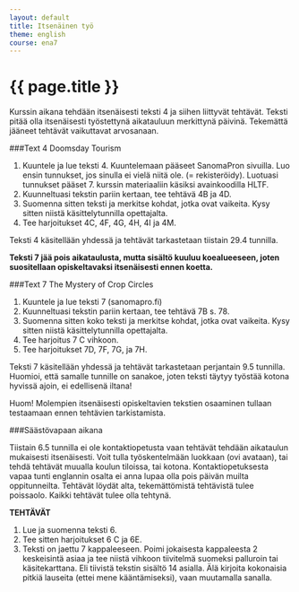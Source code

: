 ```yaml
---
layout: default
title: Itsenäinen työ
theme: english
course: ena7
---
```


<div class="container">
<div class="header-row">
<div class="main-header">
<h1>{{ page.title }}</h1>
</div>
</div>
<div class="content-row">
<div class="main-content">

Kurssin aikana tehdään itsenäisesti teksti 4 ja siihen liittyvät tehtävät. Teksti pitää olla itsenäisesti
työstettynä aikatauluun merkittynä päivinä. Tekemättä jääneet tehtävät vaikuttavat arvosanaan.

###Text 4 Doomsday Tourism

1. Kuuntele ja lue teksti 4. Kuuntelemaan pääseet SanomaPron sivuilla. Luo ensin tunnukset, jos sinulla ei vielä niitä
ole. (= rekisteröidy). Luotuasi tunnukset pääset 7. kurssin materiaaliin käsiksi avainkoodilla HLTF.
2. Kuunneltuasi tekstin pariin kertaan, tee tehtävä 4B ja 4D.
3. Suomenna sitten teksti ja merkitse kohdat, jotka ovat vaikeita. Kysy sitten niistä käsittelytunnilla opettajalta.
4. Tee harjoitukset 4C, 4F, 4G, 4H, 4I ja 4M.

Teksti 4 käsitellään yhdessä ja tehtävät tarkastetaan tiistain 29.4 tunnilla.

**Teksti 7 jää pois aikataulusta, mutta sisältö kuuluu koealueeseen, joten suositellaan opiskeltavaksi itsenäisesti
ennen koetta.**

###Text 7 The Mystery of Crop Circles

1. Kuuntele ja lue teksti 7 (sanomapro.fi)
2. Kuunneltuasi tekstin pariin kertaan, tee tehtävä 7B s. 78.
3. Suomenna sitten koko teksti ja merkitse kohdat, jotka ovat vaikeita. Kysy sitten niistä käsittelytunnilla
opettajalta.
4. Tee harjoitus 7 C vihkoon.
5. Tee harjoitukset 7D, 7F, 7G, ja 7H.

Teksti 7 käsitellään yhdessä ja tehtävät tarkastetaan perjantain 9.5 tunnilla. Huomioi, että samalle tunnille on
sanakoe, joten teksti täytyy työstää kotona hyvissä ajoin, ei edellisenä iltana!

Huom! Molempien itsenäisesti opiskeltavien tekstien osaaminen tullaan testaamaan ennen tehtävien tarkistamista.

###Säästövapaan aikana

Tiistain 6.5 tunnilla ei ole kontaktiopetusta vaan tehtävät tehdään aikataulun mukaisesti itsenäisesti. Voit tulla
työskentelmään luokkaan (ovi avataan), tai tehdä tehtävät muualla koulun tiloissa, tai kotona. Kontaktiopetuksesta vapaa
tunti englannin osalta ei anna lupaa olla pois päivän muilta oppitunneilta. Tehtävät löydät alta, tekemättömistä
tehtävistä tulee poissaolo. Kaikki tehtävät tulee olla tehtynä.

**TEHTÄVÄT**
1. Lue ja suomenna teksti 6.
2. Tee sitten harjoitukset 6 C ja 6E.
2. Teksti on jaettu 7 kappaleeseen. Poimi jokaisesta kappaleesta 2 keskeisintä asiaa ja tee niistä vihkoon tiivitelmä
suomeksi palluroin tai käsitekarttana. Eli tiivistä tekstin sisältö 14 asialla. Älä kirjoita kokonaisia pitkiä lauseita
(ettei mene kääntämiseksi), vaan muutamalla sanalla.

</div>
</div>
</div>
